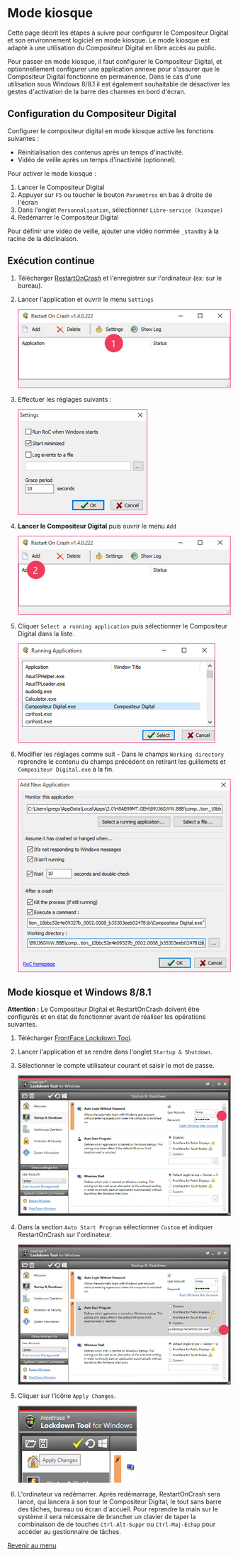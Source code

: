 ﻿# Mode kiosque

Cette page décrit les étapes à suivre pour configurer le Compositeur Digital et son environnement logiciel en mode kiosque. 
Le mode kiosque est adapté à une utilisation du Compositeur Digital en libre accès au public.

Pour passer en mode kiosque, il faut configurer le Compositeur Digital, 
et optionnellement configurer une application annexe pour s'assurer que 
le Compositeur Digital fonctionne en permanence. 
Dans le cas d'une utilisation sous Windows 8/8.1 il est également souhaitable 
de désactiver les gestes d'activation de la barre des charmes en bord d'écran.


## Configuration du Compositeur Digital

Configurer le compositeur digital en mode kiosque active les fonctions suivantes :
* Réinitialisation des contenus après un temps d'inactivité.
* Vidéo de veille après un temps d'inactivité (optionnel).

Pour activer le mode kiosque :

1. Lancer le Compositeur Digital
2. Appuyer sur `F5` ou toucher le bouton `Paramètres` en bas à droite de l'écran
3. Dans l'onglet `Personnalisation`, sélectionner `Libre-service (kiosque)`
4. Redémarrer le Compositeur Digital

Pour définir une vidéo de veille, ajouter une vidéo nommée `_standby` à la racine de la déclinaison.


## Exécution continue

1. Télécharger [RestartOnCrash](http://1.shadowcdn.com/files/RestartOnCrash-v1.4.zip) et l'enregistrer sur l'ordinateur (ex: sur le bureau).
2. Lancer l'application et ouvrir le menu `Settings`

    ![RestartOnCrash](img/roc_1.jpg)

3. Effectuer les réglages suivants :

    ![RestartOnCrash - réglages](img/roc_settings.jpg)

4. **Lancer le Compositeur Digital** puis ouvrir le menu `Add`

    ![RestartOnCrash](img/roc_2.jpg)

5. Cliquer `Select a running application` puis sélectionner le Compositeur Digital dans la liste.

    ![RestartOnCrash - liste des applications](img/roc_add_2.jpg)

6. Modifier les réglages comme suit - Dans le champs `Working directory` reprendre le contenu du champs précédent en retirant les guillemets et `Compositeur Digital.exe` à la fin.

    ![RestartOnCrash - ajout](img/roc_add_3.jpg)


## Mode kiosque et Windows 8/8.1

**Attention :** Le Compositeur Digital et RestartOnCrash doivent être configurés et en état de fonctionner avant de réaliser les opérations suivantes. 

1. Télécharger [FrontFace Lockdown Tool](http://download.mirabyte.com/Lockdown.exe).
2. Lancer l'application et se rendre dans l'onglet `Startup & Shutdown`.
3. Sélectionner le compte utilisateur courant et saisir le mot de passe.

    ![FrontFace Lockdown Tool - compte](img/fflt_account.jpg)

3. Dans la section `Auto Start Program` sélectionner `Custom` et indiquer RestartOnCrash sur l'ordinateur.

    ![FrontFace Lockdown Tool - logiciel](img/fflt_soft.jpg)

4. Cliquer sur l'icône `Apply Changes`.

    ![FrontFace Lockdown Tool](img/fflt_apply.jpg)

5. L'ordinateur va redémarrer. Après redémarrage, RestartOnCrash sera lancé, qui lancera à son tour le Compositeur Digital, le tout sans barre des tâches, bureau ou écran d'accueil.
Pour reprendre la main sur le système il sera nécessaire de brancher un clavier de taper la combinaison de de touches `Ctrl-Alt-Suppr` ou `Ctrl-Maj-Echap` pour accéder au gestionnaire de tâches.

[Revenir au menu](home.md)